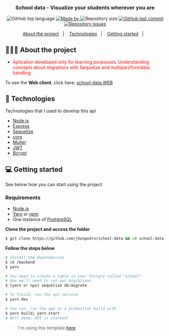 <h3 align="center">
  School data - Visualize your students wherever you are
</h3>

<p align="center">
  <img alt="GitHub top language" src="https://img.shields.io/github/languages/top/jhonpedro/school-data">

  <a href="https://github.com/jhonpedro">
    <img alt="Made by" src="https://img.shields.io/badge/made%20by-joao%20pedro-gree">
  </a>

  <img alt="Repository size" src="https://img.shields.io/github/repo-size/jhonpedro/school-data">

  <a href="https://github.com/jhonpedro/school-data/commits/master">
    <img alt="GitHub last commit" src="https://img.shields.io/github/last-commit/jhonpedro/school-data">
  </a>

  <a href="https://github.com/jhonpedro/school-data/issues">
    <img alt="Repository issues" src="https://img.shields.io/github/issues/jhonpedro/school-data">
  </a>

</p>

<p align="center">
  <a href="#-about-the-project">About the project</a>&nbsp;&nbsp;&nbsp;|&nbsp;&nbsp;&nbsp;
  <a href="#-technologies">Technologies</a>&nbsp;&nbsp;&nbsp;|&nbsp;&nbsp;&nbsp;
  <a href="#-getting-started">Getting started</a>&nbsp;&nbsp;&nbsp;|&nbsp;&nbsp;&nbsp;
</p>

## 👨🏻‍💻 About the project

- <p style="color: red;">Aplication developed only for learning porpouses. Understanding concepts about migrations with Sequelize and multipart/formdata handling</strong></p>

To see the **Web client**, click here: [school-data WEB](https://github.com/jhonpedro/school-data/tree/master/web)</br>

## 🚀 Technologies

Technologies that I used to develop this api

- [Node.js](https://nodejs.org/en/)
- [Express](https://expressjs.com/pt-br/)
- [Sequelize](https://sequelize.org/)
- [cors](https://github.com/expressjs/cors)
- [Multer](https://www.npmjs.com/package/multer)
- [JWT](https://jwt.io/)
- [Bcrypt](https://www.npmjs.com/package/bcrypt)

## 💻 Getting started

See below how you can start using the project

### Requirements

- [Node.js](https://nodejs.org/en/)
- [Yarn](https://classic.yarnpkg.com/) or [npm](https://www.npmjs.com/)
- One instance of [PostgreSQL](https://www.postgresql.org/)

**Clone the project and access the folder**

```bash
$ git clone https://github.com/jhonpedro/school-data && cd school-data
```

**Follow the steps below**

```bash
# Install the dependencies
$ cd /backend
$ yarn

# You need to create a table in your Postgre called "school"
# Now we'll need to run our migrations
$ (yarn or npx) sequelize db:migrate

# To finish, run the api service
$ yarn dev

# You can, run the app in a production build with
$ yarn build; yarn start
# Well done, API is started!
```

> I'm using this template [here](https://github.com/EliasGcf/readme-template/tree/master/templates)
